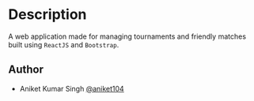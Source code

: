 # Description

A web application made for managing tournaments and friendly matches built using ```ReactJS``` and ```Bootstrap```.

## Author 
* Aniket Kumar Singh  [@aniket104](https://github.com/aniket1104)
